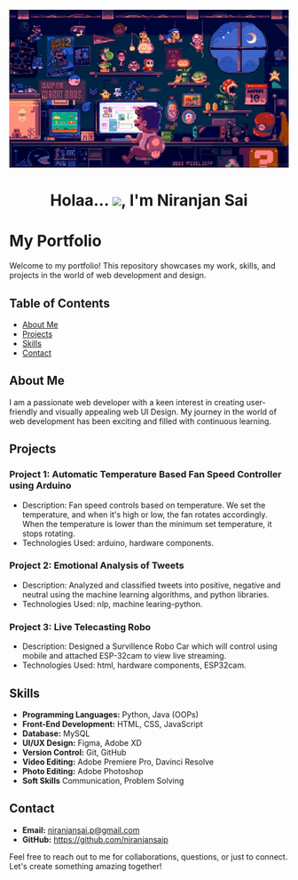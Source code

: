 
<p align="center">
    <img src="https://raw.githubusercontent.com/NiranjanSaiP/NiranjansaiP/Assets/chill-mario-pixel-moewalls-com.gif" width="900px" alt="chill-mario-pixel-moewalls-com">
</p>

<h1  align="center">Holaa... <img src="https://raw.githubusercontent.com/MartinHeinz/MartinHeinz/master/wave.gif" width="30px">, I'm Niranjan Sai</h1>

# My Portfolio      

Welcome to my portfolio! This repository showcases my work, skills, and projects in the world of web development and design.

## Table of Contents

- [About Me](#about-me)
- [Projects](#projects)
- [Skills](#skills)
- [Contact](#contact)

## About Me

I am a passionate web developer with a keen interest in creating user-friendly and visually appealing web UI Design. My journey in the world of web development has been exciting and filled with continuous learning.

## Projects

### Project 1: Automatic Temperature Based Fan Speed Controller using Arduino

- Description: Fan speed controls based on temperature. We set the temperature, and when it's high or low, the fan rotates accordingly. When the temperature is lower than the minimum set temperature, it stops rotating.
- Technologies Used: arduino, hardware components.

### Project 2: Emotional Analysis of Tweets

- Description: Analyzed and classified tweets into positive, negative and neutral using the machine learning algorithms, and python libraries.
- Technologies Used: nlp, machine learing-python.

### Project 3: Live Telecasting Robo

- Description: Designed a Survillence Robo Car which will control using mobile and attached ESP-32cam to view live streaming.
- Technologies Used: html, hardware components, ESP32cam.


## Skills
- **Programming Languages:** Python, Java (OOPs) 
- **Front-End Development:** HTML, CSS, JavaScript
- **Database:** MySQL
- **UI/UX Design:** Figma, Adobe XD
- **Version Control:** Git, GitHub
- **Video Editing:** Adobe Premiere Pro, Davinci Resolve
- **Photo Editing:** Adobe Photoshop
- **Soft Skills** Communication, Problem Solving

## Contact

- **Email:** niranjansai.p@gmail.com
- **GitHub:** https://github.com/niranjansaip

Feel free to reach out to me for collaborations, questions, or just to connect. Let's create something amazing together!
